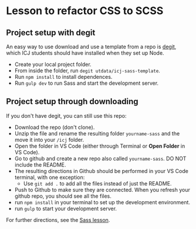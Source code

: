 # Lesson to refactor CSS to SCSS

## Project setup with degit

An easy way to use download and use a template from a repo is [degit](), which ICJ students should have installed when they set up Node.

- Create your local project folder.
- From inside the folder, run `degit utdata/icj-sass-template`.
- Run `npm install` to install dependences.
- Run `gulp dev` to run Sass and start the development server.

## Project setup through downloading

If you don't have degit, you can still use this repo:

- Download the repo (don't clone).
- Unzip the file and rename the resulting folder `yourname-sass` and the move it into your `/icj` folder.
- Open the folder in VS Code (either through Terminal or **Open Folder** in VS Code).
- Go to github and create a new repo also called `yourname-sass`. DO NOT include the README.
- The resulting directions in Github should be performed in your VS Code terminal, with one exception:
  - Use `git add .` to add all the files instead of just the README.
- Push to Github to make sure they are connected. When you refresh your github repo, you should see all the files.
- run `npm install` in your terminal to set up the development environment.
- run `gulp` to start your development server.

For further directions, see the [Sass lesson](https://github.com/utdata/icj-class#sass).
